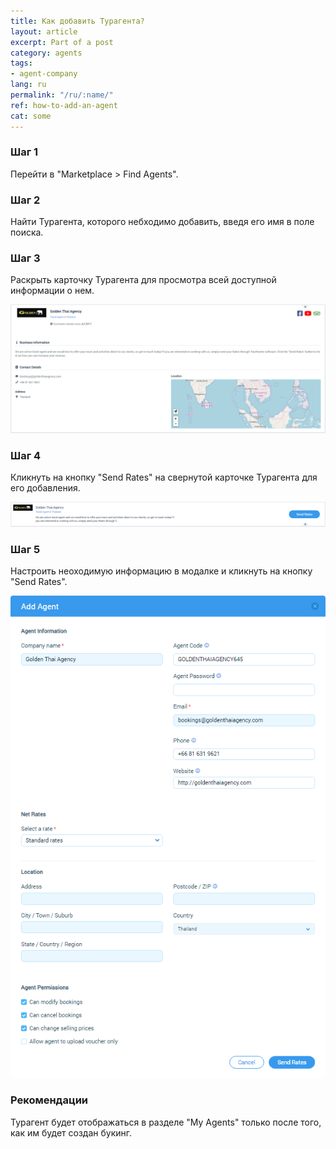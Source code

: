 ```yaml
---
title: Как добавить Турагента?
layout: article
excerpt: Part of a post
category: agents
tags:
- agent-company
lang: ru
permalink: "/ru/:name/"
ref: how-to-add-an-agent
cat: some
---
```


### **Шаг 1**

Перейти в "Marketplace > Find Agents".

### **Шаг 2**

Найти Турагента, которого небходимо добавить, введя его имя в поле поиска.

### **Шаг 3**

Раскрыть карточку Турагента для просмотра всей доступной информации о нем.

![How_to_add_an_agent1](/assets/images/how_to_add_an_agent1.png)

### **Шаг 4**

Кликнуть на кнопку "Send Rates" на свернутой карточке Турагента для его добавления.

![How_to_add_an_agent2](/assets/images/how_to_add_an_agent2.png)

### **Шаг 5**

Настроить неоходимую информацию в модалке и кликнуть на кнопку "Send Rates".

![How_to_add_an_agent3](/assets/images/how_to_add_an_agent3.png)

### **Рекомендации**

Турагент будет отображаться в разделе "My Agents" только после того, как им будет создан букинг.